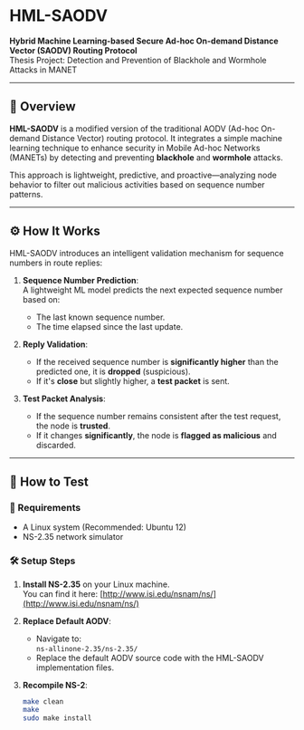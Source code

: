 # HML-SAODV

**Hybrid Machine Learning-based Secure Ad-hoc On-demand Distance Vector (SAODV) Routing Protocol**  
Thesis Project: Detection and Prevention of Blackhole and Wormhole Attacks in MANET

---

## 📌 Overview

**HML-SAODV** is a modified version of the traditional AODV (Ad-hoc On-demand Distance Vector) routing protocol. It integrates a simple machine learning technique to enhance security in Mobile Ad-hoc Networks (MANETs) by detecting and preventing **blackhole** and **wormhole** attacks.

This approach is lightweight, predictive, and proactive—analyzing node behavior to filter out malicious activities based on sequence number patterns.

---

## ⚙️ How It Works

HML-SAODV introduces an intelligent validation mechanism for sequence numbers in route replies:

1. **Sequence Number Prediction**:  
   A lightweight ML model predicts the next expected sequence number based on:
   - The last known sequence number.
   - The time elapsed since the last update.

2. **Reply Validation**:
   - If the received sequence number is **significantly higher** than the predicted one, it is **dropped** (suspicious).
   - If it's **close** but slightly higher, a **test packet** is sent.

3. **Test Packet Analysis**:
   - If the sequence number remains consistent after the test request, the node is **trusted**.
   - If it changes **significantly**, the node is **flagged as malicious** and discarded.

---

## 🧪 How to Test

### 📌 Requirements
- A Linux system (Recommended: Ubuntu 12)
- NS-2.35 network simulator

### 🛠 Setup Steps

1. **Install NS-2.35** on your Linux machine.  
   You can find it here: [http://www.isi.edu/nsnam/ns/](http://www.isi.edu/nsnam/ns/)

2. **Replace Default AODV**:
   - Navigate to:  
     `ns-allinone-2.35/ns-2.35/`
   - Replace the default AODV source code with the HML-SAODV implementation files.

3. **Recompile NS-2**:
   ```bash
   make clean
   make
   sudo make install

